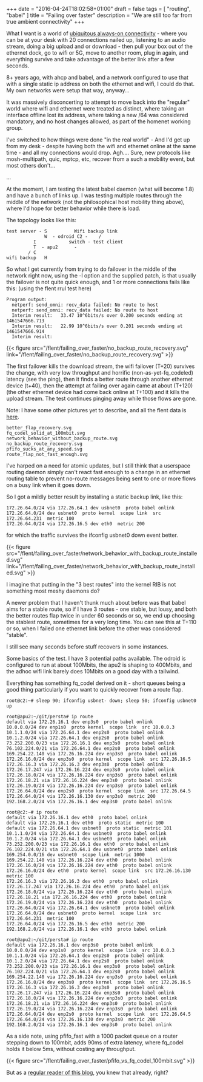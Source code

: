+++
date = "2016-04-24T18:02:58+01:00"
draft = false
tags = [ "routing", "babel" ]
title = "Failing over faster"
description = "We are still too far from true ambient connectivity"
+++

What I want is a world of [ubiquitous always-on connectivity](http://frankston.com/public/?n=IAC.UAC) - where you can be at your desk with 20 connections nailed up, listening to an audio stream, doing a big upload and or download - then pull your box out of the ethernet dock, go to wifi or 5G, move to another room, plug in again, and everything survive and take advantage of the better link after a few seconds.

8+ years ago, with ahcp and babel, and a network configured to use that with a single static ip address on both the ethernet and wifi, I could do that. My own networks were setup that way, anyway...

It was massively disconcerting to attempt to move back into the "regular" world where wifi and ethernet were treated as distinct, where taking an interface offline lost its address, where taking a new /64 was considered mandatory, and no host changes allowed, as part of the homenet working group.

I've switched to how things were done "in the real world" - And I'd get up from my desk - despite having both the wifi and ethernet online at the same time - and all my connections would drop. Agh.... Sure, new protocols like mosh-multipath, quic, mptcp, etc, recover from a such a mobility event, but most others don't...

...

At the moment, I am testing the latest babel daemon (what will become 1.8) and have a bunch of links up.  I was testing multiple routes through the middle of the network (not the philosophical host mobility thing above), where I'd hope for better behavior while there is load.

The topology looks like this:

```
test server - S			 Wifi backup link
              W  - odroid C2 -    /
	      I		       switch - test client
	      T  - apu2      -
	    / C
wifi backup   H
```

So what I get currently from trying to do failover in the middle of the network right now, using the -l option and the supplied patch, is that usually the failover is not quite quick enough, and 1 or more connections fails like this: (using the flent rrul test here)

```
Program output:
  netperf: send_omni: recv_data failed: No route to host
  netperf: send_omni: recv_data failed: No route to host
  Interim result:   33.47 10^6bits/s over 0.200 seconds ending at 1461547666.713
  Interim result:   22.99 10^6bits/s over 0.201 seconds ending at 1461547666.914
  Interim result:

```

{{< figure src="/flent/failing_over_faster/no_backup_route_recovery.svg" link="/flent/failing_over_faster/no_backup_route_recovery.svg" >}}

The first failover kills the download stream, the wifi failover (T+20) survives
the change, with very low throughput and horrific (non-as-yet-fq_codeled) latency (see the ping), then it finds
a better route through another ethernet device (t+40), then the attempt
at failing over again came at about (T+120) (the other ethernet device had
come back online at T+100) and it kills the upload stream. The test continues
pinging away while those flows are gone.

Note: I have some other pictures yet to describe, and all the flent
data is [here](/flent/failing_over_faster).

```
better_flap_recovery.svg
fq_codel_solid_at_100mbit.svg
network_behavior_without_backup_route.svg
no_backup_route_recovery.svg
pfifo_sucks_at_any_speed.svg
route_flap_not_fast_enough.svg
```
I've harped on a need for atomic updates, but I still think that a userspace routing daemon simply can't react fast enough to a change in an ethernet routing table to prevent no-route messages being sent to one or more flows on a busy link when it goes down.

So I got a mildly better result by installing a static backup link, like this:

```
172.26.64.0/24 via 172.26.64.1 dev usbnet0  proto babel onlink
172.26.64.0/24 dev usbnet0  proto kernel  scope link  src 172.26.64.231  metric 100
172.26.64.0/24 via 172.26.16.5 dev eth0  metric 200
```

for which the traffic survives the ifconfig usbnet0 down event better.

{{< figure src="/flent/failing_over_faster/network_behavior_with_backup_route_installed.svg" link="/flent/failing_over_faster/network_behavior_with_backup_route_installed.svg" >}}

I imagine that putting in the "3 best routes" into the kernel RIB is not something most meshy daemons do?

A newer problem that I haven't thunk much about before was that babel aims for a stable route, so if I have 3 routes - one stable, but lousy, and both the better routes flap twice in under 60 seconds or so, we end up choosing the stablest route, sometimes for a very long time. You can see this at T+110 or so, when
I failed one ethernet link before the other was considered "stable".

I still see many seconds before stuff recovers in some instances.

Some basics of the test. I have 3 potential paths available. The odroid is
configured to run at about 100Mbits, the apu2 is shaping to 400Mbits, and
the adhoc wifi link barely does 10Mbits on a good day with a tailwind.

Everything has something fq_codel derived on it - short queues being 
a good thing particularly if you want to quickly recover from a route
flap.


```
root@c2:~# sleep 90; ifconfig usbnet- down; sleep 50; ifconfig usbnet0 up

root@apu2:~/git/persta# ip route
default via 172.26.16.1 dev enp3s0  proto babel onlink 
10.0.0.0/24 dev enp1s0  proto kernel  scope link  src 10.0.0.3 
10.1.1.0/24 via 172.26.64.1 dev enp2s0  proto babel onlink 
10.1.2.0/24 via 172.26.64.1 dev enp2s0  proto babel onlink 
73.252.200.0/23 via 172.26.16.1 dev enp3s0  proto babel onlink 
76.102.224.0/21 via 172.26.64.1 dev enp2s0  proto babel onlink 
169.254.22.140 via 172.26.16.224 dev enp3s0  proto babel onlink 
172.26.16.0/24 dev enp3s0  proto kernel  scope link  src 172.26.16.5 
172.26.16.3 via 172.26.16.3 dev enp3s0  proto babel onlink 
172.26.17.247 via 172.26.16.224 dev enp3s0  proto babel onlink 
172.26.18.0/24 via 172.26.16.224 dev enp3s0  proto babel onlink 
172.26.18.21 via 172.26.16.224 dev enp3s0  proto babel onlink 
172.26.19.0/24 via 172.26.16.224 dev enp3s0  proto babel onlink 
172.26.64.0/24 dev enp2s0  proto kernel  scope link  src 172.26.64.5 
172.26.64.0/24 via 172.26.16.130 dev enp3s0  metric 200 
192.168.2.0/24 via 172.26.16.1 dev enp3s0  proto babel onlink 

root@c2:~# ip route
default via 172.26.16.1 dev eth0  proto babel onlink 
default via 172.26.16.1 dev eth0  proto static  metric 100 
default via 172.26.64.1 dev usbnet0  proto static  metric 101 
10.1.1.0/24 via 172.26.64.1 dev usbnet0  proto babel onlink 
10.1.2.0/24 via 172.26.64.1 dev usbnet0  proto babel onlink 
73.252.200.0/23 via 172.26.16.1 dev eth0  proto babel onlink 
76.102.224.0/21 via 172.26.64.1 dev usbnet0  proto babel onlink 
169.254.0.0/16 dev usbnet0  scope link  metric 1000 
169.254.22.140 via 172.26.16.224 dev eth0  proto babel onlink 
172.26.16.0/24 via 172.26.16.224 dev eth0  proto babel onlink 
172.26.16.0/24 dev eth0  proto kernel  scope link  src 172.26.16.130  metric 100 
172.26.16.3 via 172.26.16.3 dev eth0  proto babel onlink 
172.26.17.247 via 172.26.16.224 dev eth0  proto babel onlink 
172.26.18.0/24 via 172.26.16.224 dev eth0  proto babel onlink 
172.26.18.21 via 172.26.16.224 dev eth0  proto babel onlink 
172.26.19.0/24 via 172.26.16.224 dev eth0  proto babel onlink 
172.26.64.0/24 via 172.26.64.1 dev usbnet0  proto babel onlink 
172.26.64.0/24 dev usbnet0  proto kernel  scope link  src 172.26.64.231  metric 100 
172.26.64.0/24 via 172.26.16.5 dev eth0  metric 200 
192.168.2.0/24 via 172.26.16.1 dev eth0  proto babel onlink 

root@apu2:~/git/persta# ip route
default via 172.26.16.1 dev enp3s0  proto babel onlink 
10.0.0.0/24 dev enp1s0  proto kernel  scope link  src 10.0.0.3 
10.1.1.0/24 via 172.26.64.1 dev enp2s0  proto babel onlink 
10.1.2.0/24 via 172.26.64.1 dev enp2s0  proto babel onlink 
73.252.200.0/23 via 172.26.16.1 dev enp3s0  proto babel onlink 
76.102.224.0/21 via 172.26.64.1 dev enp2s0  proto babel onlink 
169.254.22.140 via 172.26.16.224 dev enp3s0  proto babel onlink 
172.26.16.0/24 dev enp3s0  proto kernel  scope link  src 172.26.16.5 
172.26.16.3 via 172.26.16.3 dev enp3s0  proto babel onlink 
172.26.17.247 via 172.26.16.224 dev enp3s0  proto babel onlink 
172.26.18.0/24 via 172.26.16.224 dev enp3s0  proto babel onlink 
172.26.18.21 via 172.26.16.224 dev enp3s0  proto babel onlink 
172.26.19.0/24 via 172.26.16.224 dev enp3s0  proto babel onlink 
172.26.64.0/24 dev enp2s0  proto kernel  scope link  src 172.26.64.5 
172.26.64.0/24 via 172.26.16.130 dev enp3s0  metric 200 
192.168.2.0/24 via 172.26.16.1 dev enp3s0  proto babel onlink 

```

As a side note, using pfifo_fast with a 1000 packet queue on a router stepping down to 100mbit, adds 90ms of extra latency, where fq_codel holds it below 5ms, without costing any throughput.

{{< figure src="/flent/failing_over_faster/pfifo_vs_fq_codel_100mbit.svg" >}}

But as a [regular reader of this blog](/tags/bufferbloat), you knew that already, right?


